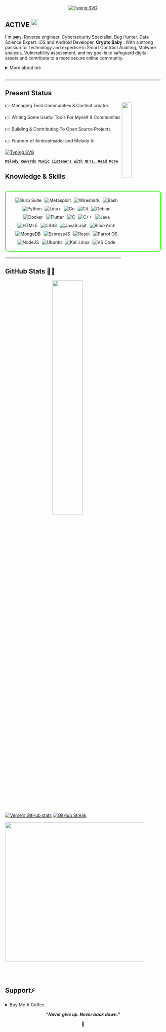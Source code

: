 [//]: # (<p align="center"><img src="https://github.com/user-attachments/assets/e26d1d6a-30ee-488e-90ca-11b3aa180148" width="100%" height="auto"/></p>)

<div align="center">
  <a href="https://git.io/typing-svg">
    <img src="https://readme-typing-svg.demolab.com?font=Fira+Code&pause=1000&color=22F700&width=435&lines=On+journey+to+become+a+great+guy" alt="Typing SVG" />
  </a>
</div>




</h2>

<h2 align="left">
  ACTIVE
  <img src="https://media.giphy.com/media/hvRJCLFzcasrR4ia7z/giphy.gif" width="25px"/>
</h2>

I'm **[`D4PS`](https://x.com/0xd4ps)**, Reverse engineer. Cybersecurity Specialist. Bug Hunter. Data Science Expert. iOS and Android Developer. **Crypto Baby** . With a strong passion for technology and expertise in Smart Contract Auditing, Malware analysis, Vulnerability assessment, and  my goal is to safeguard digital assets and contribute to a more secure online community. 


<details>
  <summary>More about me</summary>

- **Name**: D4ps
- **From**: Africa
- **Bug Hunter** | **Data Scientist** | **Mobile App Developer**
- i have experience all programming languages and frameworks
-**Reverse Engineering**, **Malware Analysis**
- Improving knowledge in **Website Vulnerabilities**
- I’m currently learning **everything** 
- Reach me out at **support@airdropinsider.io**

</details>
<br>

---

<h2 id="present_status"> Present Status </h3>

<img width="25%" align='right' src="https://github.com/user-attachments/assets/9c826dd0-fd72-49ba-af60-e79f64344f59">

👉 Managing Tech Communities & Content creator.

👉 Writing Some Useful Tools For Myself & Communities

👉 Building & Contributing To Open Source Projects

👉 Founder of AirdropInsider and Melody Ai

<a href="https://git.io/typing-svg">
    <img src="https://readme-typing-svg.demolab.com?font=Fira+Code&pause=1000&color=22F700&width=435&lines=Building+MELODY+on+Sui" alt="Typing SVG" />
  </a>

**[`Melody Rewards Music Listeners with NFTs. Read More`](https://x.com/MelodyMusicai)**

<h2 id="knowledge_skills" align=''> Knowledge & Skills </h2>

<br>

<div style="border: 2px solid #22F700; border-radius: 10px; padding: 20px; margin-bottom: 20px;">
  <div align="left" style="display: flex; flex-wrap: wrap; justify-content: center; gap: 10px;">
      <img src="https://img.shields.io/badge/Burp_Suite-FF6633?style=for-the-badge&logo=burp-suite&color=000000" alt="Burp Suite" />
      <img src="https://img.shields.io/badge/Sui-008C8C?style=for-the-badge&logo=Sui&color=000000" alt="Metasploit" />
      <img src="https://img.shields.io/badge/Solidity-009639?style=for-the-badge&logo=Solidity&color=000000" alt="Wireshark" />
      <img src="https://img.shields.io/badge/Bash-4EAA25?style=for-the-badge&logo=gnu-bash&color=000000" alt="Bash" />
      <img src="https://img.shields.io/badge/Python-3776AB?style=for-the-badge&logo=python&color=000000" alt="Python" />
      <img src="https://img.shields.io/badge/Linux-FCC624?style=for-the-badge&logo=linux&color=000000" alt="Linux" />
      <img src="https://img.shields.io/badge/Go-00ADD8?style=for-the-badge&logo=go&color=000000" alt="Go" />
      <img src="https://img.shields.io/badge/Git-F05032?style=for-the-badge&logo=git&color=000000" alt="Git" />
      <img src="https://img.shields.io/badge/Debian-D70A53?style=for-the-badge&logo=debian&color=000000" alt="Debian" />
      <img src="https://img.shields.io/badge/Docker-2496ED?style=for-the-badge&logo=docker&color=000000" alt="Docker" />
      <img src="https://img.shields.io/badge/Flutter-02569B?style=for-the-badge&logo=flutter&color=000000" alt="Flutter" />
      <img src="https://img.shields.io/badge/C-00599C?style=for-the-badge&logo=c&color=000000" alt="C" />
      <img src="https://img.shields.io/badge/C%2B%2B-F34B7F?style=for-the-badge&logo=c%2B%2B&color=000000" alt="C++" />
      <img src="https://img.shields.io/badge/Java-007396?style=for-the-badge&logo=java&color=000000" alt="Java" />
      <img src="https://img.shields.io/badge/HTML5-5D4B6C?style=for-the-badge&logo=html5&color=000000" alt="HTML5" />
      <img src="https://img.shields.io/badge/CSS3-2965F1?style=for-the-badge&logo=css3&color=000000" alt="CSS3" />
      <img src="https://img.shields.io/badge/JavaScript-F7DF1E?style=for-the-badge&logo=javascript&color=000000" alt="JavaScript" />
      <img src="https://img.shields.io/badge/immunefi-0A0A0A?style=for-the-badge&logo=immunefi&color=000000" alt="BlackArch" />
      <img src="https://img.shields.io/badge/MongoDB-47A248?style=for-the-badge&logo=mongodb&color=000000" alt="MongoDB" />
      <img src="https://img.shields.io/badge/ExpressJS-000000?style=for-the-badge&logo=express&color=000000" alt="ExpressJS" />
      <img src="https://img.shields.io/badge/React-61DAFB?style=for-the-badge&logo=react&color=000000" alt="React" />
      <img src="https://img.shields.io/badge/Apple-2E8E8F?style=for-the-badge&logo=apple&color=000000" alt="Parrot OS" />
      <img src="https://img.shields.io/badge/Node.js-8CC84C?style=for-the-badge&logo=node.js&color=000000" alt="NodeJS" />
      <img src="https://img.shields.io/badge/Ubuntu-E95420?style=for-the-badge&logo=ubuntu&color=000000" alt="Ubuntu" />
      <img src="https://img.shields.io/badge/Kali_Linux-557C94?style=for-the-badge&logo=kali-linux&color=000000" alt="Kali Linux" />
      <img src="https://img.shields.io/badge/VS_Code-007ACC?style=for-the-badge&logo=visual-studio-code&color=000000" alt="VS Code" />
  </div>
</div>

---


<h2 id="github_stats" align=''>GitHub Stats 👨‍💻</h2>
<img align="right" width="44%" src="https://i.imgur.com/1ToWEWw.png"/>
 
  [![Verse's GitHub stats](https://github-readme-stats.vercel.app/api?username=dapslegend&theme=vision-friendly-dark&&bg_color=00000000&hide_border=true&custom_title=%20)](https://github.com/dapslegend/github-readme-stats)
  [![GitHub Streak](https://streak-stats.demolab.com?user=dapslegend&theme=dark&card_width=450&bg_color=00000000&hide_border=true)](https://git.io/streak-stats) 
 <p align="left"><a href="https://github.com/dapslegend/github-readme-stats"><img src="https://github-readme-stats.vercel.app/api/top-langs/?username=dapslegend&layout=compact&theme=vision-friendly-dark&bg_color=00000000&hide_border=true" width="450"" /></a></p>

<br><br>



<h2 id="donate" align=''> Support⚡️</h2>

<details>
<summary>Buy Me A Coffee</summary>

**Check Out AirdropInsider,Use my REF code.**  <img align='right' src="https://media.giphy.com/media/L7UaDPBNGC3dVN7Cab/giphy.gif" width="125px"/>

<p align="center"><a href="https://airdropinsider.io"><img  src="https://img.shields.io/badge/Buy%20Me%20a%20Coffee-ffdd00?style=for-the-badge&logo=buy-me-a-coffee&logoColor=black"/></a></p>


</details>





<p align="center">
  <b><i>"Never give up. Never back down."</i></b>
</p>

<p align="center">
<a>🌱</a>
</p>
